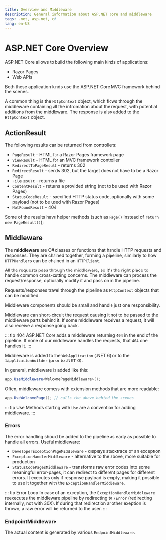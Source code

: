 ```yaml
---
title: Overview and Middleware
description: General information about ASP.NET Core and middleware
tags: .net, asp.net, c#
lang: en-US
---
```


# ASP.NET Core Overview

ASP.NET Core allows to build the following main kinds of applications:

- Razor Pages
- Web APIs

Both these application kinds use the ASP.NET Core MVC framework behind the
scenes.

A common thing is the `HttpContext` object, which flows through the middleware
containing all the infromation about the request, with potential additions from
the middleware. The response is also added to the `HttpContext` object.

## ActionResult

The following results can be returned from controllers:

- `PageResult` - HTML for a Razor Pages framework page
- `ViewResult` - HTML for an MVC framework controller
- `RedirectToPageResult` - returns 302
- `RedirectResult` - sends 302, but the target does not have to be a Razor Page
- `FileResult` - returns a file
- `ContentResult` - returns a provided string (not to be used with Razor Pages)
- `StatusCodeResult` - specified HTTP status code, optionally with some payload
  (not to be used with Razor Pages)
- `NotFoundResult` - 404

Some of the results have helper methods (such as `Page()` instead of `return new
PageResult()`);

## Middleware

The **middleware** are C# classes or functions that handle HTTP requests and
responses. They are chained together, forming a pipeline, similarly to how
`HTTPHandler`s can be chained in an `HTTPClient`.

All the requests pass through the middleware, so it's the right place to handle
common cross-cutting concerns. The middleware can process the request/response,
optionally modify it and pass on in the pipeline.

Requests/responses travel through the pipeline as `HttpContext` objects that can
be modified.

Middleware components should be small and handle just one responsibility.

Middleware can short-circuit the request causing it not to be passed to the
middleware parts behind it. If some middleware receives a request, it will also
receive a response going back.

::: tip 404
ASP.NET Core adds a middleware returning `404` in the end of the pipeline.
If none of our middleware handles the requests, that `404` one handles it.
:::

Middleware is added to the `WebApplication` (.NET 6) or to the
`IApplicationBuilder` (prior to .NET 6).

In general, middleware is added like this:

```cs
app.UseMiddleware<WelcomePageMiddleware>();
```

Often, middleware comess with extension methods that are more readable:

```cs
app.UseWelcomePage(); // calls the above behind the scenes
```

::: tip Use
Methods starting with `Use` are a convention for adding middleware.
:::

### Errors

The error handling should be added to the pipeline as early as possible to
handle all errors. Useful middleware:

- `DeveloperExceptionPageMiddleware` - displays stacktrace of an exception
- `ExceptionHandlerMiddleware` - alternative to the above, more suitable for
  production
- `StatusCodePagesMiddleware` - transforms raw error codes into some meaningful
  error-pages, it can redirect to different pages for different errors. It
  executes only if response payload is empty, making it possible to use it
  together with the `ExceptionHandlerMiddleware`.


::: tip Error Loop
In case of an exception, the `ExceptionHandlerMiddleware` reexecutes the
middleware pipeline by redirecting to `/Error` (redirecting internally, not with
30X). If during that redirection another exeption is thrown, a raw error will be
returned to the user.
:::

### EndpointMiddleware

The actual content is generated by various `EndpointMiddleware`.